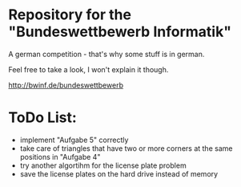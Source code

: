 # Repository for the "Bundeswettbewerb Informatik"
A german competition - that's why some stuff is in german.

Feel free to take a look, I won't explain it though.

http://bwinf.de/bundeswettbewerb

# ToDo List:
- implement "Aufgabe 5" correctly
- take care of triangles that have two or more corners at the same positions in "Aufgabe 4"
- try another algortihm for the license plate problem
- save the license plates on the hard drive instead of memory